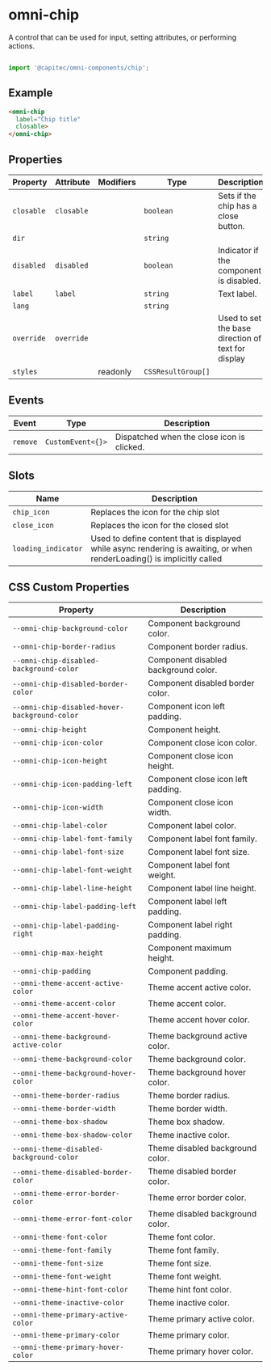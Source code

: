 # omni-chip

A control that can be used for input, setting attributes, or performing actions.

```js

import '@capitec/omni-components/chip';
```

## Example

```html
<omni-chip  label="Chip title"  closable></omni-chip>
```

## Properties

| Property   | Attribute  | Modifiers | Type               | Description                                      |
|------------|------------|-----------|--------------------|--------------------------------------------------|
| `closable` | `closable` |           | `boolean`          | Sets if the chip has a close button.             |
| `dir`      |            |           | `string`           |                                                  |
| `disabled` | `disabled` |           | `boolean`          | Indicator if the component is disabled.          |
| `label`    | `label`    |           | `string`           | Text label.                                      |
| `lang`     |            |           | `string`           |                                                  |
| `override` | `override` |           |                    | Used to set the base direction of text for display |
| `styles`   |            | readonly  | `CSSResultGroup[]` |                                                  |

## Events

| Event    | Type              | Description                                |
|----------|-------------------|--------------------------------------------|
| `remove` | `CustomEvent<{}>` | Dispatched when the close icon is clicked. |

## Slots

| Name                | Description                                      |
|---------------------|--------------------------------------------------|
| `chip_icon`         | Replaces the icon for the chip slot              |
| `close_icon`        | Replaces the icon for the closed slot            |
| `loading_indicator` | Used to define content that is displayed while async rendering is awaiting, or when renderLoading() is implicitly called |

## CSS Custom Properties

| Property                                      | Description                          |
|-----------------------------------------------|--------------------------------------|
| `--omni-chip-background-color`                | Component background color.          |
| `--omni-chip-border-radius`                   | Component border radius.             |
| `--omni-chip-disabled-background-color`       | Component disabled background color. |
| `--omni-chip-disabled-border-color`           | Component disabled border color.     |
| `--omni-chip-disabled-hover-background-color` | Component icon left padding.         |
| `--omni-chip-height`                          | Component height.                    |
| `--omni-chip-icon-color`                      | Component close icon color.          |
| `--omni-chip-icon-height`                     | Component close icon height.         |
| `--omni-chip-icon-padding-left`               | Component close icon left padding.   |
| `--omni-chip-icon-width`                      | Component close icon width.          |
| `--omni-chip-label-color`                     | Component label color.               |
| `--omni-chip-label-font-family`               | Component label font family.         |
| `--omni-chip-label-font-size`                 | Component label font size.           |
| `--omni-chip-label-font-weight`               | Component label font weight.         |
| `--omni-chip-label-line-height`               | Component label line height.         |
| `--omni-chip-label-padding-left`              | Component label left padding.        |
| `--omni-chip-label-padding-right`             | Component label right padding.       |
| `--omni-chip-max-height`                      | Component maximum height.            |
| `--omni-chip-padding`                         | Component padding.                   |
| `--omni-theme-accent-active-color`            | Theme accent active color.           |
| `--omni-theme-accent-color`                   | Theme accent color.                  |
| `--omni-theme-accent-hover-color`             | Theme accent hover color.            |
| `--omni-theme-background-active-color`        | Theme background active color.       |
| `--omni-theme-background-color`               | Theme background color.              |
| `--omni-theme-background-hover-color`         | Theme background hover color.        |
| `--omni-theme-border-radius`                  | Theme border radius.                 |
| `--omni-theme-border-width`                   | Theme border width.                  |
| `--omni-theme-box-shadow`                     | Theme box shadow.                    |
| `--omni-theme-box-shadow-color`               | Theme inactive color.                |
| `--omni-theme-disabled-background-color`      | Theme disabled background color.     |
| `--omni-theme-disabled-border-color`          | Theme disabled border color.         |
| `--omni-theme-error-border-color`             | Theme error border color.            |
| `--omni-theme-error-font-color`               | Theme disabled background color.     |
| `--omni-theme-font-color`                     | Theme font color.                    |
| `--omni-theme-font-family`                    | Theme font family.                   |
| `--omni-theme-font-size`                      | Theme font size.                     |
| `--omni-theme-font-weight`                    | Theme font weight.                   |
| `--omni-theme-hint-font-color`                | Theme hint font color.               |
| `--omni-theme-inactive-color`                 | Theme inactive color.                |
| `--omni-theme-primary-active-color`           | Theme primary active color.          |
| `--omni-theme-primary-color`                  | Theme primary color.                 |
| `--omni-theme-primary-hover-color`            | Theme primary hover color.           |
